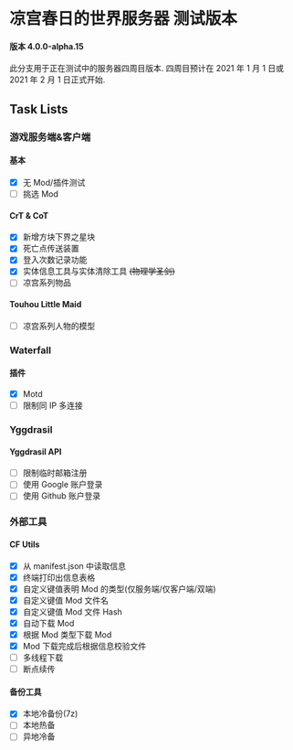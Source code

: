 # 凉宫春日的世界服务器 测试版本

#### 版本 4.0.0-alpha.15

此分支用于正在测试中的服务器四周目版本. 四周目预计在 2021 年 1 月 1 日或 2021 年 2 月 1 日正式开始.

## Task Lists

### 游戏服务端&客户端

#### 基本

-   [x] 无 Mod/插件测试
-   [ ] 挑选 Mod

#### CrT & CoT

-   [x] 新增方块下界之星块
-   [x] 死亡点传送装置
-   [x] 登入次数记录功能
-   [x] 实体信息工具与实体清除工具 ~~(物理学圣剑)~~
-   [ ] 凉宫系列物品

#### Touhou Little Maid

-   [ ] 凉宫系列人物的模型

### Waterfall

#### 插件

-   [x] Motd
-   [ ] 限制同 IP 多连接

### Yggdrasil

#### Yggdrasil API

-   [ ] 限制临时邮箱注册
-   [ ] 使用 Google 账户登录
-   [ ] 使用 Github 账户登录

### 外部工具

#### CF Utils

-   [x] 从 manifest.json 中读取信息
-   [x] 终端打印出信息表格
-   [x] 自定义键值表明 Mod 的类型(仅服务端/仅客户端/双端)
-   [x] 自定义键值 Mod 文件名
-   [x] 自定义键值 Mod 文件 Hash
-   [x] 自动下载 Mod
-   [x] 根据 Mod 类型下载 Mod
-   [x] Mod 下载完成后根据信息校验文件
-   [ ] 多线程下载
-   [ ] 断点续传

#### 备份工具

-   [x] 本地冷备份(7z)
-   [ ] 本地热备
-   [ ] 异地冷备
